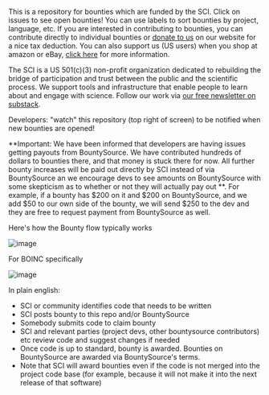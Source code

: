 This is a repository for bounties which are funded by the SCI. Click on issues to see open bounties! You can use labels to sort bounties by project, language, etc. If you are interested in contributing to bounties, you can contribute directly to individual bounties or [donate to us](https://thesciencecommons.org/donate/) on our website for a nice tax deduction. You can also support us (US users) when you shop at amazon or eBay, [click here]((https://thesciencecommons.org/donate/)) for more information.

The SCI is a US 501(c)(3) non-profit organization dedicated to rebuilding the bridge of participation and trust between the public and the scientific process. We support tools and infrastructure that enable people to learn about and engage with science. Follow our work via [our free newsletter on substack](https://thesciencecommons.substack.com/).


Developers: "watch" this repository (top right of screen) to be notified when new bounties are opened!

**Important: We have been informed that developers are having issues getting payouts from BountySource. We have contributed hundreds of dollars to bounties there, and that money is stuck there for now. All further bounty increases will be paid out directly by SCI instead of via BountySource an we encourage devs to see amounts on BountySource with some skepticism as to whether or not they will actually pay out **. For example, if a bounty has $200 on it and $200 on BountySource, and we add $50 to our own side of the bounty, we will send $250 to the dev and they are free to request payment from BountySource as well.

Here's how the Bounty flow typically works

![image](https://github.com/TheSCInitiative/bounties/assets/90811423/cd45688b-42e5-4812-8b73-bda4894b53cc)

For BOINC specifically

![image](https://github.com/TheSCInitiative/bounties/assets/90811423/a0131edd-a700-40be-9704-316dd5cf8b78)

In plain english:
- SCI or community identifies code that needs to be written
- SCI posts bounty to this repo and/or BountySource
- Somebody submits code to claim bounty
- SCI and relevant parties (project devs, other bountysource contributors) etc review code and suggest changes if needed
- Once code is up to standard, bounty is awarded. Bounties on BountySource are awarded via BountySource's terms.
- Note that SCI will award bounties even if the code is not merged into the project code base (for example, because it will not make it into the next release of that software)
